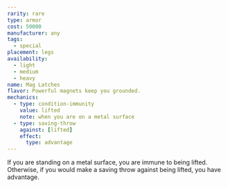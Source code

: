 ```yaml
---
rarity: rare
type: armor
cost: 50000
manufacturer: any
tags:
  - special
placement: legs
availability:
  - light
  - medium
  - heavy
name: Mag Latches
flavor: Powerful magnets keep you grounded.
mechanics:
  - type: condition-immunity
    value: lifted
    note: when you are on a metal surface
  - type: saving-throw
    against: [lifted]
    effect:
      type: advantage
---
```

If you are standing on a metal surface, you are immune to being lifted. Otherwise, if you would make a saving throw against being lifted, you have advantage.
